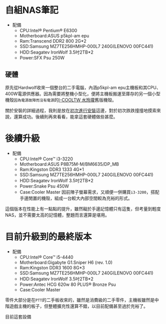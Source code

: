 # 自組NAS筆記
-   配備
    *   CPU:Intel® Pentium® E6300
    *   Motherboard:ASUS p5kpl-am epu
    *   Ram:Transcend DDR2 800 2G*2
    *   SSD:Samsung MZ7TE256HMHP-000L7 240G(LENOVO 00FC441)
    *   HDD:Seagatev IronWolf 3.5吋2TB*2
    *   Power:SFX Psu 250W
## 硬體
原先從Hardwolf收來一個整台的二手電腦，內涵p5kpl-am epu主機板和其CPU、400W電源供應器。因為需要將整機小型化，便將主機板搬運至庫存的另一個小型機殼`因為電源故障而沒有電源`的[I-COOLTW 水玲瓏](https://24h.pchome.com.tw/prod/AGAD6Y-A82584775)舊版機殼。<br>

關於安裝的詳細過程，我則是放在[初次進行安裝](./photo/Fist_install.md)這邊，對於初次跌跌撞撞地摸索來說，還算成功。後續則再來看看，能拿這套硬體做些甚麼。

# 後續升級
-   配備
    *   CPU:Intel® Core™ i3-3220
    *   Motherboard:ASUS P8B75M-M/BM6635/DP_MB
    *   Ram:Kingston DDR3 1333 4G*1
    *   SSD:Samsung MZ7TE256HMHP-000L7 240G(LENOVO 00FC441)
    *   HDD:Seagatev IronWolf 3.5吋2TB*2
    *   Power:Snake Psu 450W
    *   Case:Cooler Master
因前陣子螢幕需求，又順便一併購買`i3-3200`，搭配手邊閒置的機殼，組成一台較大內部空間較為充裕的形式。

這個版本在性能上有一點點的提升，雖然礙於手邊記憶體只有這隻，但考量到輕度NAS，並不需要太高的記憶體，整題而言還算是堪用。

# 目前升級到的最終版本
-   配備
    *   CPU:Intel® Core™ i5-4440
    *   Motherboard:Gigabyte G1.Sniper H6 (rev. 1.0)
    *   Ram:Kingston DDR3 1600 8G*3
    *   SSD:Samsung MZ7TE256HMHP-000L7 240G(LENOVO 00FC441)
    *   HDD:Seagatev IronWolf 3.5吋2TB*2
    *   Power:Antec HCG 620w 80 PLUS® Bronze Psu
    *   Case:Cooler Master

零件大部分是在`PTT`的二手板收來的，雖然是消費級的二手零件，主機板雖然是中階遊戲主機的板子，但整體擴充性還算不錯，以目前配備甚至過於充裕了。

目前這套設備